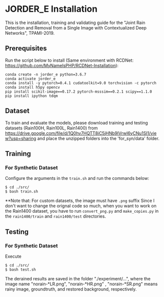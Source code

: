 # JORDER_E Installation
This is the installation, training and validating guide for the "Joint Rain Detection and Removal from a Single Image with Contextualized Deep Networks", TPAMI-2019.

## Prerequisites

Run the script below to install (Same environment with RCDNet: https://github.com/MyNameIsPHP/RCDNet-Installation):
```
conda create -n jorder_e python=3.6.7
conda activate jorder_e
conda install -y pytorch=0.4.1 cudatoolkit=9.0 torchvision -c pytorch
conda install h5py opencv
pip install scikit-image==0.17.2 pytorch-msssim==0.2.1 scipy==1.1.0
pip install ipython tdqm
```

## Dataset  
To train and evaluate the models, please download training and testing datasets (Rain100H, Rain100L, Rain1400) from 
https://drive.google.com/file/d/1Q0hv7HQTT8iC5jHNb9lVrwI6yCNu1SI1/view?usp=sharing
and place the unzipped folders into the 'for_syn/data' folder.

## Training
###  For Synthetic Dataset 
Configure the arguments in the `train.sh` and run the commands below:
```
$ cd ./src/ 
$ bash train.sh
```
**Note that:  For custom datasets, the image must have `.png` suffix
Since I don't want to change the orignal code so much, when you want to work on the Rain1400 dataset, you have to run `convert_png.py` and `make_copies.py` in the `rain1400/train` and `rain1400/test` directories.

## Testing
### For Synthetic Dataset
Execute
```
$ cd ./src/
$ bash test.sh
```
The derained results are saved in the folder "./experiment/...", where the image name "norain-*LR.png", "norain-*HR.png" , "norain-*SR.png" means rainy image, groundtruth, and restored background, respectively. 
